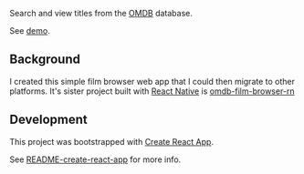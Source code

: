 Search and view titles from the [OMDB](https://omdb.org) database.

See [demo](http://westsideconsultingllc.com/omdb-film-browser-web).

## Background

I created this simple film browser web app that I could then migrate to other platforms. It's sister project built with [React Native](https://facebook.github.io/react-native/) is [omdb-film-browser-rn](https://github.com/lsiden/omdb-film-browser-rn)

## Development

This project was bootstrapped with [Create React App](https://github.com/facebookincubator/create-react-app).

See [README-create-react-app](README-create-react-app.md) for more info.
